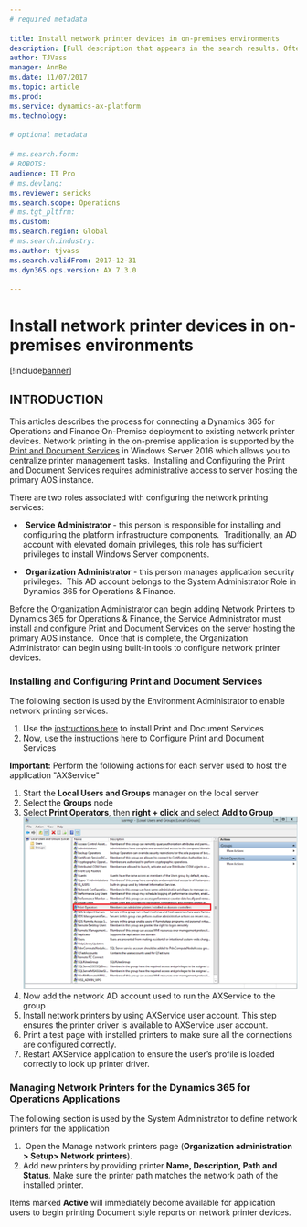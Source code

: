 ```yaml
---
# required metadata

title: Install network printer devices in on-premises environments
description: [Full description that appears in the search results. Often the first paragraph of your topic.]
author: TJVass
manager: AnnBe
ms.date: 11/07/2017
ms.topic: article
ms.prod: 
ms.service: dynamics-ax-platform
ms.technology: 

# optional metadata

# ms.search.form: 
# ROBOTS: 
audience: IT Pro
# ms.devlang: 
ms.reviewer: sericks
ms.search.scope: Operations
# ms.tgt_pltfrm: 
ms.custom: 
ms.search.region: Global
# ms.search.industry: 
ms.author: tjvass
ms.search.validFrom: 2017-12-31
ms.dyn365.ops.version: AX 7.3.0

---
```


# Install network printer devices in on-premises environments

[!include[banner](../includes/banner.md)]

<h2>INTRODUCTION</h2>

This articles describes the process for connecting a Dynamics 365 for Operations and Finance On-Premise deployment to existing network printer devices. Network printing in the on-premise application is supported by the [Print and Document Services](https://technet.microsoft.com/en-us/library/hh831468(v=ws.11).aspx) in Windows Server 2016 which allows you to centralize printer management tasks.  Installing and Configuring the Print and Document Services requires administrative access to server hosting the primary AOS instance.

There are two roles associated with configuring the network printing services:
-  <b>Service Administrator</b> - this person is responsible for installing and configuring the platform infrastructure components.  Traditionally, an AD account with elevated domain privileges, this role has sufficient privileges to install Windows Server components.

-  <b>Organization Administrator</b> - this person manages application security privileges.  This AD account belongs to the System
     Administrator Role in Dynamics 365 for Operations & Finance.

Before the Organization Administrator can begin adding Network Printers to Dynamics 365 for Operations & Finance, the Service Administrator must install and configure Print and Document Services on the server hosting the primary AOS instance.  Once that is complete, the Organization Administrator can begin using built-in tools to configure network printer devices.

<h3>Installing and Configuring Print and Document Services</h3>
The following section is used by the Environment Administrator to enable network printing services.

1.  Use the [instructions here](https://technet.microsoft.com/en-us/library/jj134159(v=ws.11).aspx) to install Print and Document Services
2.  Now, use the [instructions here](https://technet.microsoft.com/en-us/library/jj134163(v=ws.11).aspx) to Configure Print and Document Services

<b>Important:</b> Perform the following actions for each server used to host the application "AXService"
1.  Start the <b>Local Users and Groups</b> manager on the local server
2.  Select the <b>Groups</b> node
3.  Select <b>Print Operators</b>, then <b>right + click</b> and select <b>Add to Group</b>
        ![](media/3048eae34e89e7f3c1a26119a9f7b103.png)
4.  Now add the network AD account used to run the AXService to the group
5.  Install network printers by using AXService user account. This step ensures the printer driver is available to AXService user account.
6.  Print a test page with installed printers to make sure all the connections are configured correctly.
7.  Restart AXService application to ensure the user’s profile is loaded correctly to look up printer driver.

<h3>Managing Network Printers for the Dynamics 365 for Operations Applications</h3>
The following section is used by the System Administrator to define network printers for the application

1.  Open the Manage network printers page (<b>Organization administration > Setup> Network printers</b>).
2.  Add new printers by providing printer <b>Name, Description, Path and Status</b>. Make sure the printer path matches the network path of the installed printer.


Items marked <b>Active</b> will immediately become available for application users to begin printing Document style reports on network printer devices.
